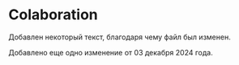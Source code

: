 # Colaboration

Добавлен некоторый текст, благодаря чему файл был изменен.


Добавлено еще одно изменение от 03 декабря 2024 года.